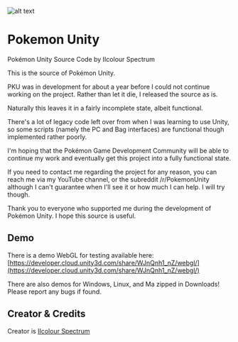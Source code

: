 ![alt text](http://i.imgur.com/K9pgeKE.png)
# Pokemon Unity
Pokémon Unity Source Code by IIcolour Spectrum

  This is the source of Pokémon Unity.

  PKU was in development for about a year before I could
not continue working on the project. Rather than let it
die, I released the source as is.

  Naturally this leaves it in a fairly incomplete state,
albeit functional.

  There's a lot of legacy code left over from when I was
learning to use Unity, so some scripts (namely the PC 
and Bag interfaces) are functional though implemented
rather poorly.

  I'm hoping that the Pokémon Game Development Community
will be able to continue my work and eventually get this
project into a fully functional state.


  If you need to contact me regarding the project for 
any reason, you can reach me via my YouTube channel, or
the subreddit /r/PokemonUnity although I can't guarantee
when I'll see it or how much I can help.
  I will try though.


  Thank you to everyone who supported me during the 
development of Pokémon Unity. 
  I hope this source is useful.

## Demo

There is a demo WebGL for testing available here: [https://developer.cloud.unity3d.com/share/WJnQnh1_nZ/webgl/](https://developer.cloud.unity3d.com/share/WJnQnh1_nZ/webgl/)

There are also demos for Windows, Linux, and Ma zipped in Downloads! Please report any bugs if found.

## Creator & Credits
Creator is [IIcolour Spectrum](https://www.reddit.com/user/IIcolour_Spectrum)

